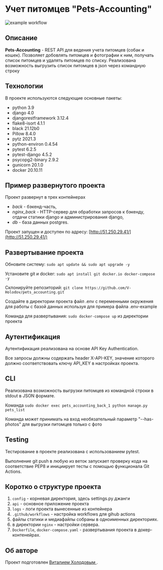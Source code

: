 # Учет питомцев "Pets-Accounting"


![example workflow](https://github.com/v-holodov/pets_accounting/actions/workflows/main.yml/badge.svg)

## Описание
**Pets-Accounting** - REST API для ведения учета питомцев (собак и кошек). Позволяет добовлять питомцев и фотографии к ним, получать список питомцев и удалять питомцев по списку. Реализована возможность выгрузить список питомцев в json через командную строку

## Технологии
В проекте используются следующие основные пакеты:
- python 3.9
- django 4.0
- djangorestframework 3.12.4
- flake8-isort 4.1.1
- black 21.12b0
- Pillow 8.4.0
- pytz 2021.3
- python-environ 0.4.54
- pytest 6.2.5
- pytest-django 4.5.2
- psycopg2-binary 2.9.2
- gunicorn 20.1.0
- docker 20.10.11


## Пример развернутого проекта

Проект развернут в трех контейнерах 
- *back* - бэкенд-часть,
- *nginx_back* - HTTP-сервер для обработки запросов к бэкенду, отдачи статики django и администрирования django, 
- *db* - база данных postgres.

Проект запущен и доступен по адресу:
[http://51.250.29.41/](http://51.250.29.41/)


## Развертывание  проекта

Обновите систему: 
`sudo apt update && sudo apt upgrade -y`

Установите git и docker:
`sudo apt install git docker.io docker-compose -y`

Склонируйте репозиторий:
`git clone https://github.com/V-Holodov/pets_accounting.git`

Создайте в директории проекта файл .env с переменными окружения для работы с базой данных используя для примера файла .env-example

Команда для развертывания: `sudo docker-compose up` из директории проекта

## Аутентификация
Аутентификация реализована на основе API Key Authentication.

Все запросы должны содержать header X-API-KEY, значение которого должно соответствовать ключу API_KEY в настройках проекта.

## CLI
Реализована возможность выгрузки питомцев из командной строки в stdout в JSON формате.

Команда `sudo docker exec pets_accounting_back_1 python manage.py pets_list`

Команда может принимать на вход необязательный параметр "--has-photos" для выгрузки питомцев только с фото

## Testing
Тестирование в проекте реализована с использованием pytest. 

Выполнение git push в любую из веток запускает проверку кода на соответствие PEP8 и инициирует тесты с помощью функционала Git Actions.

## Коротко о структуре проекта

1. `config` - корневая директория, здесь settings.py джанги
2. `api` - основное приложение проекта
3. `logs` - логи проекта вынесенные из контейнера
4. `.github/workflows` - настройка workflows для gihub actions
6. файлы статики и медиафайлы собраны в одноименных директориях.
7. в директории `nginx` - настройки сервера.
8. `Dockerfile`, `docker-compose.yaml` - развертывания проекта в докер-контенейрах.


## Об авторе
Проект подготовлен [Виталием Холодовым ](https://www.linkedin.com/in/v-holodov/).
